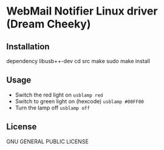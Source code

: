 WebMail Notifier Linux driver (Dream Cheeky)
============================================

Installation
------------
dependency libusb++-dev
    cd src
    make
    sudo make install

Usage
-----

 * Switch the red light on `usblamp red`
 * Switch to green light on (hexcode) `usblamp #00FF00`
 * Turn the lamp off `usblamp off`

License
-------

GNU GENERAL PUBLIC LICENSE 
